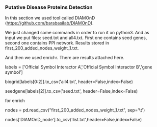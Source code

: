 ### Putative Disease Proteins Detection

In this section we used tool called DIAMOnD (https://github.com/barabasilab/DIAMOnD).

We just changed some commands in order to run it on python3. And as input we put files: seed.txt and all4.txt.
First one contains seed genes, second one contains PPI network. Results stored in first_200_added_nodes_weight_1.txt.

And then we used enrichr. There are results attached here.


labels = ['Official Symbol Interactor A','Official Symbol Interactor B','gene symbol']

biogrid[labels[0:2]].to_csv('all4.txt', header=False,index=False)

seedgene[labels[2]].to_csv('seed.txt', header=False,index=False)

for enrich

nodes = pd.read_csv("first_200_added_nodes_weight_1.txt", sep='\t')

nodes['DIAMOnD_node'].to_csv('list.txt',header=False,index=False)

